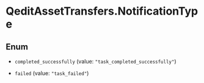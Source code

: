 # QeditAssetTransfers.NotificationType

## Enum


* `completed_successfully` (value: `"task_completed_successfully"`)

* `failed` (value: `"task_failed"`)



